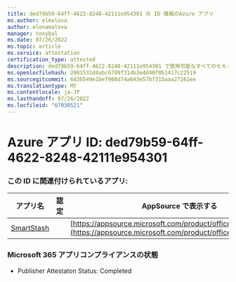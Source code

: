 ```yaml
---
title: ded79b59-64ff-4622-8248-42111e954301 の ID 情報のAzure アプリ
ms.author: elmalova
author: elenamalova
manager: tonybal
ms.date: 07/26/2022
ms.topic: article
ms.service: attestation
certification_type: attested
description: ded79b59-64ff-4622-8248-42111e954301 で使用可能なすべてのセキュリティとコンプライアンス情報。
ms.openlocfilehash: 2001531d4abc6709f314b3e4d40f0b1417c22519
ms.sourcegitcommit: 6d3b549e1bef908d74a643e57b7315aaa27261ee
ms.translationtype: MT
ms.contentlocale: ja-JP
ms.lasthandoff: 07/26/2022
ms.locfileid: "67030521"
---
```

# <a name="azure-app-id-ded79b59-64ff-4622-8248-42111e954301"></a>Azure アプリ ID: ded79b59-64ff-4622-8248-42111e954301


### <a name="apps-associated-with-this-id"></a>この ID に関連付けられているアプリ:
| **アプリ名** | **認定** | **AppSource で表示する** |
|--------------|---------------|-----------------------|
| [SmartStash](../forward/WA200004223.md) |  | [https://appsource.microsoft.com/product/office/WA200004223](https://appsource.microsoft.com/product/office/WA200004223) |

### <a name="microsoft-365-app-compliance-status"></a>Microsoft 365 アプリコンプライアンスの状態
- Publisher Attestaton Status: Completed
